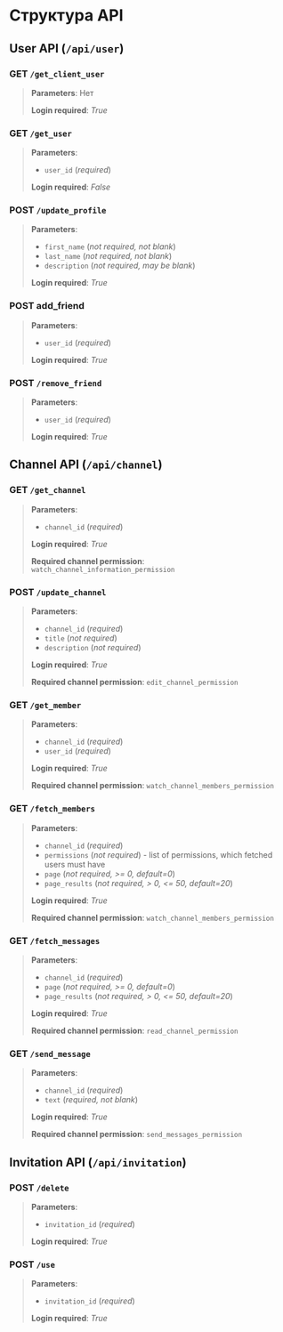 # Структура API 

## User API (`/api/user`)

### **GET** `/get_client_user`

> **Parameters**: Нет
> 
> **Login required**: _True_

### **GET** `/get_user`

> **Parameters**:
> * `user_id` (_required_)
> 
> **Login required**: _False_

### **POST** `/update_profile`

> **Parameters**:
> * `first_name` (_not required, not blank_)
> * `last_name` (_not required, not blank_)
> * `description` (_not required, may be blank_)
> 
> **Login required**: _True_

### **POST** add_friend

> **Parameters**:
> * `user_id` (_required_)
> 
> **Login required**: _True_

### **POST** `/remove_friend`

> **Parameters**:
> * `user_id` (_required_)
> 
> **Login required**: _True_

## Channel API (`/api/channel`)

### **GET** `/get_channel`

> **Parameters**:
> * `channel_id` (_required_)
> 
> **Login required**: _True_
> 
> **Required channel permission**: `watch_channel_information_permission`

### **POST** `/update_channel`

> **Parameters**:
> * `channel_id` (_required_)
> * `title` (_not required_)
> * `description` (_not required_)
> 
> **Login required**: _True_
> 
> **Required channel permission**: `edit_channel_permission`

### **GET** `/get_member`

> **Parameters**:
> * `channel_id` (_required_)
> * `user_id` (_required_)
> 
> **Login required**: _True_
> 
> **Required channel permission**: `watch_channel_members_permission`

### **GET** `/fetch_members`

> **Parameters**:
> * `channel_id` (_required_)
> * `permissions` (_not required_) - list of permissions, which fetched users must have
> * `page` (_not required, >= 0, default=0_)
> * `page_results` (_not required, > 0, <= 50, default=20_)
> 
> **Login required**: _True_
> 
> **Required channel permission**: `watch_channel_members_permission`

### **GET** `/fetch_messages`

> **Parameters**:
> * `channel_id` (_required_)
> * `page` (_not required, >= 0, default=0_)
> * `page_results` (_not required, > 0, <= 50, default=20_)
> 
> **Login required**: _True_
> 
> **Required channel permission**: `read_channel_permission`

### **GET** `/send_message`

> **Parameters**:
> * `channel_id` (_required_)
> * `text` (_required, not blank_)
> 
> **Login required**: _True_
> 
> **Required channel permission**: `send_messages_permission`

## Invitation API (`/api/invitation`)

### **POST** `/delete`

> **Parameters**:
> * `invitation_id` (_required_)
> 
> **Login required**: _True_

### **POST** `/use`

> **Parameters**:
> * `invitation_id` (_required_)
> 
> **Login required**: _True_